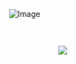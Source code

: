 ㅤㅤㅤㅤㅤㅤㅤㅤㅤㅤㅤㅤ![Image](https://cdn.discordapp.com/attachments/1223392595078680647/1428774322222268560/Untitled49_20251017185835.png?ex=68f3b947&is=68f267c7&hm=a55f7ad004349ad1db6d6b3a655e80a67ffacbe5c44b7802ffdd6f47e414c9ac&)


ㅤㅤㅤㅤㅤㅤㅤㅤㅤㅤㅤㅤㅤㅤ  
 <p align="center"> <img src="https://hits.sh/github.com/Gummyglitter.svg?label=Babez&color=f9a3c3&labelColor=ffdee7&logo=%3AP" />
